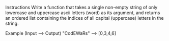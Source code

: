 Instructions
Write a function that takes a single non-empty string of only lowercase and uppercase ascii letters (word) as its argument, and returns an ordered list containing the indices of all capital (uppercase) letters in the string.

Example (Input --> Output)
"CodEWaRs" --> [0,3,4,6]
